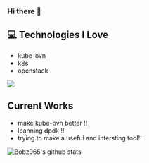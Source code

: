 ### Hi there 👋

<!--
**bobz965/bobz965** is a ✨ _special_ ✨ repository because its `README.md` (this file) appears on your GitHub profile.

Here are some ideas to get you started:

- 🔭 I’m currently working on kube-ovn...
- 🌱 I’m currently learning dpdk...
- 👯 I’m looking to collaborate on dpvs...
- 🤔 I’m looking for help with dpvs...
- 💬 Ask me about kube-ovn...
- 📫 How to reach me: jmdxjsjgcxy@gmail.com
- 😄 Pronouns: ...
- ⚡ Fun fact: ...
-->

## :computer: Technologies I Love
* kube-ovn
* k8s
* openstack

<img src = "https://github-readme-stats.vercel.app/api/top-langs/?username=bobz965&layout=compact">

## Current Works
 * make kube-ovn better !!
 * leanning dpdk !!
 * trying to make a useful and intersting tool!!
 
 
 ![Bobz965's github stats](https://github-readme-stats.vercel.app/api?username=bobz965&show_icons=true&hide=[%22issues%22])
